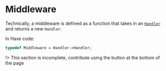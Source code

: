 # Middleware

Technically, a middleware is defined as a function that takes in an [`Handler`](http://localhost:3000/#/basics/server?id=handler) and returns a new `Handler`.

In Haxe code:

```haxe
typedef Middleware = Handler->Handler;
```

!> This section is incomplete, contribute using the button at the bottom of the page
